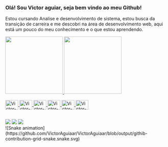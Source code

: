 ### Olá! Sou Victor aguiar, seja bem vindo ao meu Github!

Estou cursando Analise e desenvolvimento de sistema, estou busca da transição de carreira e me descobri na área de desenvolvimento web, aqui está um pouco do meu conhecimento e  o que estou aprendendo.

<div>
  <a href="#">
    <img height="180em" src="https://github-readme-stats.vercel.app/api?username=VictorAguiaar&show_icons=true&theme=highcontrast&include_all_commits=true&count_private=true"/>
    <img height="180em" src="https://github-readme-stats.vercel.app/api/top-langs/?username=VictorAguiaar&layout=compact&langs_count=16&theme=highcontrast"/>
</div>

<div style="display: inline_block"><br>
  <img align="center" alt="Victor-HTML" height="30" width="40" src="https://cdn.jsdelivr.net/gh/devicons/devicon/icons/html5/html5-original-wordmark.svg" />
  <img align="center" alt="Victor-CSS" height="30" width="40" src="https://cdn.jsdelivr.net/gh/devicons/devicon/icons/css3/css3-original-wordmark.svg" />
  <img align="center" alt="Victor-Javascript" height="30" width="40" src="https://cdn.jsdelivr.net/gh/devicons/devicon/icons/javascript/javascript-original.svg" />
  <img align="center" alt="Victor-Python" height="30" width="40" src="https://cdn.jsdelivr.net/gh/devicons/devicon/icons/python/python-original-wordmark.svg" />
  <img align="center" alt="Victor-C" height="30" width="40" src="https://cdn.jsdelivr.net/gh/devicons/devicon/icons/c/c-original.svg" />
  <img align="center" alt="Victor-mysql" height="30" width="40" src="https://cdn.jsdelivr.net/gh/devicons/devicon/icons/mysql/mysql-original-wordmark.svg" />
</div>
  
##

<div>
  <a href="https://www.linkedin.com/in/jo%C3%A3o-victor-aguiar-da-concei%C3%A7%C3%A3o-14397822b/" target="_blank"> <img src="https://img.shields.io/badge/LinkedIn-0077B5?style=for-the-badge&logo=linkedin&logoColor=white" target="_blank"></a>
<a href="mailto:joaovictoraguiar28@gmail.com" target="_blank"> <img src="https://img.shields.io/badge/Gmail-D14836?style=for-the-badge&logo=gmail&logoColor=white" target="_blank"></a>
<a href="https://www.instagram.com/j.victoraguiar/" target="_blank"> <img src="https://img.shields.io/badge/Instagram-E4405F?style=for-the- badge&logo=instagram&logoColor=white" target="_blank"></a>
</div>
![Snake animation](https://github.com/VictorAguiaar/VictorAguiaar/blob/output/githib-contribution-grid-snake.snake.svg)
